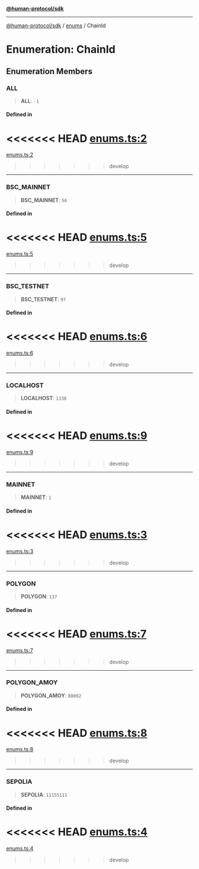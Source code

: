 [**@human-protocol/sdk**](../../README.md)

***

[@human-protocol/sdk](../../modules.md) / [enums](../README.md) / ChainId

# Enumeration: ChainId

## Enumeration Members

### ALL

> **ALL**: `-1`

#### Defined in

<<<<<<< HEAD
[enums.ts:2](https://github.com/humanprotocol/human-protocol/blob/9a36dcc76397ebaf05988194a5c5bf379999302c/packages/sdk/typescript/human-protocol-sdk/src/enums.ts#L2)
=======
[enums.ts:2](https://github.com/humanprotocol/human-protocol/blob/b718aa9d178d605c5b27fec98a4e6afa6f1db599/packages/sdk/typescript/human-protocol-sdk/src/enums.ts#L2)
>>>>>>> develop

***

### BSC\_MAINNET

> **BSC\_MAINNET**: `56`

#### Defined in

<<<<<<< HEAD
[enums.ts:5](https://github.com/humanprotocol/human-protocol/blob/9a36dcc76397ebaf05988194a5c5bf379999302c/packages/sdk/typescript/human-protocol-sdk/src/enums.ts#L5)
=======
[enums.ts:5](https://github.com/humanprotocol/human-protocol/blob/b718aa9d178d605c5b27fec98a4e6afa6f1db599/packages/sdk/typescript/human-protocol-sdk/src/enums.ts#L5)
>>>>>>> develop

***

### BSC\_TESTNET

> **BSC\_TESTNET**: `97`

#### Defined in

<<<<<<< HEAD
[enums.ts:6](https://github.com/humanprotocol/human-protocol/blob/9a36dcc76397ebaf05988194a5c5bf379999302c/packages/sdk/typescript/human-protocol-sdk/src/enums.ts#L6)
=======
[enums.ts:6](https://github.com/humanprotocol/human-protocol/blob/b718aa9d178d605c5b27fec98a4e6afa6f1db599/packages/sdk/typescript/human-protocol-sdk/src/enums.ts#L6)
>>>>>>> develop

***

### LOCALHOST

> **LOCALHOST**: `1338`

#### Defined in

<<<<<<< HEAD
[enums.ts:9](https://github.com/humanprotocol/human-protocol/blob/9a36dcc76397ebaf05988194a5c5bf379999302c/packages/sdk/typescript/human-protocol-sdk/src/enums.ts#L9)
=======
[enums.ts:9](https://github.com/humanprotocol/human-protocol/blob/b718aa9d178d605c5b27fec98a4e6afa6f1db599/packages/sdk/typescript/human-protocol-sdk/src/enums.ts#L9)
>>>>>>> develop

***

### MAINNET

> **MAINNET**: `1`

#### Defined in

<<<<<<< HEAD
[enums.ts:3](https://github.com/humanprotocol/human-protocol/blob/9a36dcc76397ebaf05988194a5c5bf379999302c/packages/sdk/typescript/human-protocol-sdk/src/enums.ts#L3)
=======
[enums.ts:3](https://github.com/humanprotocol/human-protocol/blob/b718aa9d178d605c5b27fec98a4e6afa6f1db599/packages/sdk/typescript/human-protocol-sdk/src/enums.ts#L3)
>>>>>>> develop

***

### POLYGON

> **POLYGON**: `137`

#### Defined in

<<<<<<< HEAD
[enums.ts:7](https://github.com/humanprotocol/human-protocol/blob/9a36dcc76397ebaf05988194a5c5bf379999302c/packages/sdk/typescript/human-protocol-sdk/src/enums.ts#L7)
=======
[enums.ts:7](https://github.com/humanprotocol/human-protocol/blob/b718aa9d178d605c5b27fec98a4e6afa6f1db599/packages/sdk/typescript/human-protocol-sdk/src/enums.ts#L7)
>>>>>>> develop

***

### POLYGON\_AMOY

> **POLYGON\_AMOY**: `80002`

#### Defined in

<<<<<<< HEAD
[enums.ts:8](https://github.com/humanprotocol/human-protocol/blob/9a36dcc76397ebaf05988194a5c5bf379999302c/packages/sdk/typescript/human-protocol-sdk/src/enums.ts#L8)
=======
[enums.ts:8](https://github.com/humanprotocol/human-protocol/blob/b718aa9d178d605c5b27fec98a4e6afa6f1db599/packages/sdk/typescript/human-protocol-sdk/src/enums.ts#L8)
>>>>>>> develop

***

### SEPOLIA

> **SEPOLIA**: `11155111`

#### Defined in

<<<<<<< HEAD
[enums.ts:4](https://github.com/humanprotocol/human-protocol/blob/9a36dcc76397ebaf05988194a5c5bf379999302c/packages/sdk/typescript/human-protocol-sdk/src/enums.ts#L4)
=======
[enums.ts:4](https://github.com/humanprotocol/human-protocol/blob/b718aa9d178d605c5b27fec98a4e6afa6f1db599/packages/sdk/typescript/human-protocol-sdk/src/enums.ts#L4)
>>>>>>> develop
